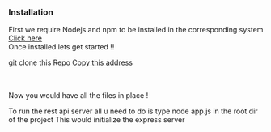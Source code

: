 <h3>Installation</h3>
First we require Nodejs and npm to be installed in the corresponding system
<a href='https://nodejs.org/dist/v10.15.3/node-v10.15.3-x64.msi'>Click here</a>
<br>
Once installed lets get started !!

git clone this Repo <a href='https://github.com/mohanpierce99/WebCrawlers-MadStreetDen.git'>Copy this address</a>

<br>
<br>
 Now you would have all the files in place !
 
 To run the rest api server all u need to do is type node app.js in the root dir of the project This would initialize the express server
